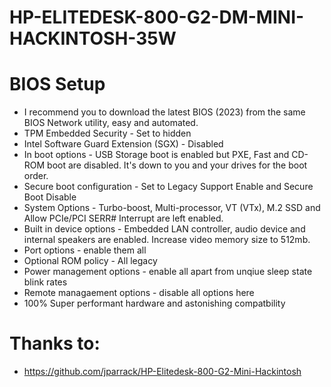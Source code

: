 # HP-ELITEDESK-800-G2-DM-MINI-HACKINTOSH-35W

# BIOS Setup

- I recommend you to download the latest BIOS (2023) from the same BIOS Network utility, easy and automated.
- TPM Embedded Security - Set to hidden
- Intel Software Guard Extension (SGX) - Disabled
- In boot options - USB Storage boot is enabled but PXE, Fast and CD-ROM boot are disabled. It's down to you and your drives for the boot order.
- Secure boot configuration - Set to Legacy Support Enable and Secure Boot Disable
- System Options - Turbo-boost, Multi-processor, VT (VTx), M.2 SSD and Allow PCIe/PCI SERR# Interrupt are left enabled.
- Built in device options - Embedded LAN controller, audio device and internal speakers are enabled. Increase video memory size to 512mb.
- Port options - enable them all
- Optional ROM policy - All legacy
- Power management options - enable all apart from unqiue sleep state blink rates
- Remote managaement options - disable all options here
- 100% Super performant hardware and astonishing compatbility

# Thanks to:

- https://github.com/jparrack/HP-Elitedesk-800-G2-Mini-Hackintosh
